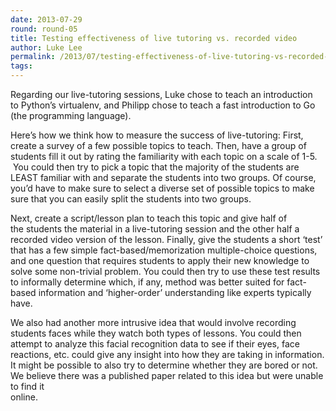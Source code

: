 ```yaml
---
date: 2013-07-29
round: round-05
title: Testing effectiveness of live tutoring vs. recorded video
author: Luke Lee
permalink: /2013/07/testing-effectiveness-of-live-tutoring-vs-recorded-video/
tags:
---
```

Regarding our live-tutoring sessions, Luke chose to teach an introduction to Python&#8217;s virtualenv, and Philipp chose to teach a fast introduction to Go (the programming language).

Here&#8217;s how we think how to measure the success of live-tutoring: First, create a survey of a few possible topics to teach. Then, have a group of students fill it out by rating the familiarity with each topic on a scale of 1-5.  You could then try to pick a topic that the majority of the students are LEAST familiar with and separate the students into two groups. Of course, you&#8217;d have to make sure to select a diverse set of possible topics to make sure that you can easily split the students into two groups.

Next, create a script/lesson plan to teach this topic and give half of the students the material in a live-tutoring session and the other half a recorded video version of the lesson. Finally, give the students a short &#8216;test&#8217; that has a few simple fact-based/memorization multiple-choice questions, and one question that requires students to apply their new knowledge to solve some non-trivial problem. You could then try to use these test results to informally determine which, if any, method was better suited for fact-based information and &#8216;higher-order&#8217; understanding like experts typically have.

We also had another more intrusive idea that would involve recording students faces while they watch both types of lessons. You could then attempt to analyze this facial recognition data to see if their eyes, face reactions, etc. could give any insight into how they are taking in information. It might be possible to also try to determine whether they are bored or not. We believe there was a published paper related to this idea but were unable to find it  
online.
